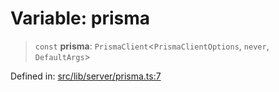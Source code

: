 # Variable: prisma

> `const` **prisma**: `PrismaClient`\<`PrismaClientOptions`, `never`, `DefaultArgs`\>

Defined in: [src/lib/server/prisma.ts:7](https://github.com/andrewski04/SvelteKit-Template/blob/f0b9cd97c48d96681ee3ffe7effd53d4bdf784a1/src/lib/server/prisma.ts#L7)
